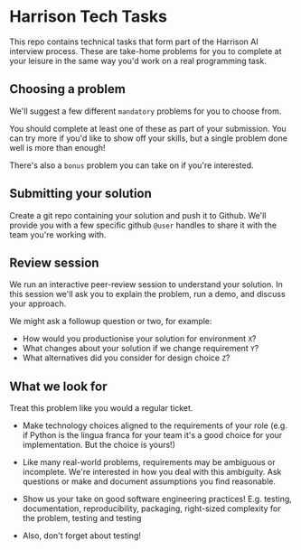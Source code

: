 # Harrison Tech Tasks

This repo contains technical tasks that form part of the Harrison AI interview process.
These are take-home problems for you to complete at your leisure in the same way you'd work on a real programming task.

## Choosing a problem

We'll suggest a few different `mandatory` problems for you to choose from.

You should complete at least one of these as part of your submission. You can try more if you'd like to show off your skills, but a single problem done well is more than enough!

There's also a `bonus` problem you can take on if you're interested.

## Submitting your solution

Create a git repo containing your solution and push it to Github.
We'll provide you with a few specific github `@user` handles to share it with the team you're working with.

## Review session

We run an interactive peer-review session to understand your solution.
In this session we'll ask you to explain the problem, run a demo, and discuss your approach.

We might ask a followup question or two, for example:
- How would you productionise your solution for environment `X`?
- What changes about your solution if we change requirement `Y`?
- What alternatives did you consider for design choice `Z`?

## What we look for

Treat this problem like you would a regular ticket.

- Make technology choices aligned to the requirements of your role (e.g. if Python is the lingua franca for your team it's a good choice for your implementation. But the choice is yours!)

- Like many real-world problems, requirements may be ambiguous or incomplete. We're interested in how you deal with this ambiguity. Ask questions or make and document assumptions you find reasonable.

- Show us your take on good software engineering practices! E.g. testing, documentation, reproducibility, packaging, right-sized complexity for the problem, testing and testing

- Also, don't forget about testing!
